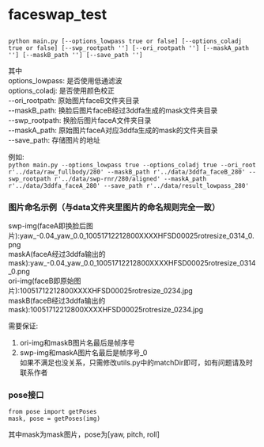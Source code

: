 # faceswap_test
## 
 `python main.py [--options_lowpass true or false] [--options_coladj true or false] [--swp_rootpath ''] [--ori_rootpath ''] [--maskA_path ''] [--maskB_path ''] [--save_path '']`  
   
其中  
options_lowpass: 是否使用低通滤波  
options_coladj:  是否使用颜色校正  
--ori_rootpath:  原始图片faceB文件夹目录  
--maskB_path:    换脸后图片faceB经过3ddfa生成的mask文件夹目录  
--swp_rootpath:  换脸后图片faceA文件夹目录  
--maskA_path:    原始图片faceA对应3ddfa生成的mask的文件夹目录  
--save_path:     存储图片的地址    
  
  
例如:   
`python main.py --options_lowpass true --options_coladj true --ori_root r'../data/raw_fullbody/280' --maskB_path r'../data/3ddfa_faceB_280' --swp_rootpath r'../data/swp-rnr/280/aligned' --maskA_path r'../data/3ddfa_faceA_280' --save_path r'../data/result_lowpass_280'`

### 图片命名示例（与data文件夹里图片的命名规则完全一致）  
swp-img(faceA即换脸后图片):yaw_-0.04_yaw_0.0_10051712212800XXXXHFSD00025rotresize_0314_0.png  
maskA(faceA经过3ddfa输出的mask):yaw_-0.04_yaw_0.0_10051712212800XXXXHFSD00025rotresize_0314_0.png  
ori-img(faceB即原始图片):10051712212800XXXXHFSD00025rotresize_0234.jpg  
maskB(faceB经过3ddfa输出的mask):10051712212800XXXXHFSD00025rotresize_0234.jpg   
  
需要保证:  
1. ori-img和maskB图片名最后是帧序号  
2. swp-img和maskA图片名最后是帧序号_0  
如果不满足也没关系，只需修改utils.py中的matchDir即可，如有问题请及时联系作者  

### pose接口 
```
from pose import getPoses
mask, pose = getPoses(img)
```
其中mask为mask图片，pose为[yaw, pitch, roll]
